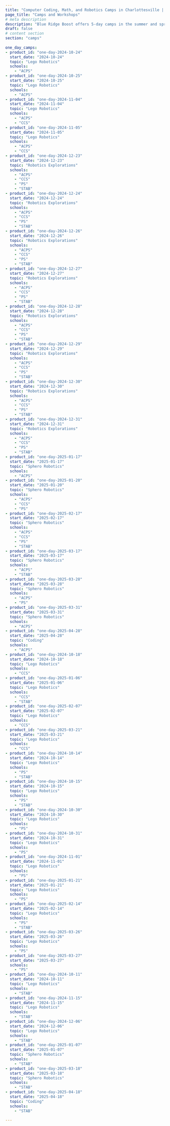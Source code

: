 ```yaml
---
title: "Computer Coding, Math, and Robotics Camps in Charlottesville | Blue Ridge Boost"
page_title: "Camps and Workshops"
# meta description
description: "Blue Ridge Boost offers 5-day camps in the summer and spring, and 1-day camps in the days off school and winter break. Sign up to learn robotics, coding, and math!"
draft: false
# content section
section: "camps"
  
one_day_camps: 
- product_id: "one-day-2024-10-24"
  start_date: "2024-10-24"
  topic: "Lego Robotics"
  schools: 
    - "ACPS"
- product_id: "one-day-2024-10-25"
  start_date: "2024-10-25"
  topic: "Lego Robotics"
  schools: 
    - "ACPS"
- product_id: "one-day-2024-11-04"
  start_date: "2024-11-04"
  topic: "Lego Robotics"
  schools: 
    - "ACPS"
    - "CCS"
- product_id: "one-day-2024-11-05"
  start_date: "2024-11-05"
  topic: "Lego Robotics"
  schools: 
    - "ACPS"
    - "CCS"
- product_id: "one-day-2024-12-23"
  start_date: "2024-12-23"
  topic: "Robotics Explorations"
  schools: 
    - "ACPS"
    - "CCS"
    - "PS"
    - "STAB"
- product_id: "one-day-2024-12-24"
  start_date: "2024-12-24"
  topic: "Robotics Explorations"
  schools: 
    - "ACPS"
    - "CCS"
    - "PS"
    - "STAB"
- product_id: "one-day-2024-12-26"
  start_date: "2024-12-26"
  topic: "Robotics Explorations"
  schools: 
    - "ACPS"
    - "CCS"
    - "PS"
    - "STAB"
- product_id: "one-day-2024-12-27"
  start_date: "2024-12-27"
  topic: "Robotics Explorations"
  schools: 
    - "ACPS"
    - "CCS"
    - "PS"
    - "STAB"
- product_id: "one-day-2024-12-28"
  start_date: "2024-12-28"
  topic: "Robotics Explorations"
  schools: 
    - "ACPS"
    - "CCS"
    - "PS"
    - "STAB"
- product_id: "one-day-2024-12-29"
  start_date: "2024-12-29"
  topic: "Robotics Explorations"
  schools: 
    - "ACPS"
    - "CCS"
    - "PS"
    - "STAB"
- product_id: "one-day-2024-12-30"
  start_date: "2024-12-30"
  topic: "Robotics Explorations"
  schools: 
    - "ACPS"
    - "CCS"
    - "PS"
    - "STAB"
- product_id: "one-day-2024-12-31"
  start_date: "2024-12-31"
  topic: "Robotics Explorations"
  schools: 
    - "ACPS"
    - "CCS"
    - "PS"
    - "STAB"
- product_id: "one-day-2025-01-17"
  start_date: "2025-01-17"
  topic: "Sphero Robotics"
  schools: 
    - "ACPS"
- product_id: "one-day-2025-01-20"
  start_date: "2025-01-20"
  topic: "Sphero Robotics"
  schools: 
    - "ACPS"
    - "CCS"
    - "PS"
- product_id: "one-day-2025-02-17"
  start_date: "2025-02-17"
  topic: "Sphero Robotics"
  schools: 
    - "ACPS"
    - "CCS"
    - "PS"
    - "STAB"
- product_id: "one-day-2025-03-17"
  start_date: "2025-03-17"
  topic: "Sphero Robotics"
  schools: 
    - "ACPS"
    - "STAB"
- product_id: "one-day-2025-03-28"
  start_date: "2025-03-28"
  topic: "Sphero Robotics"
  schools: 
    - "ACPS"
    - "PS"
- product_id: "one-day-2025-03-31"
  start_date: "2025-03-31"
  topic: "Sphero Robotics"
  schools: 
    - "ACPS"
- product_id: "one-day-2025-04-28"
  start_date: "2025-04-28"
  topic: "Coding"
  schools: 
    - "ACPS"
- product_id: "one-day-2024-10-18"
  start_date: "2024-10-18"
  topic: "Lego Robotics"
  schools: 
    - "CCS"
- product_id: "one-day-2025-01-06"
  start_date: "2025-01-06"
  topic: "Lego Robotics"
  schools: 
    - "CCS"
    - "STAB"
- product_id: "one-day-2025-02-07"
  start_date: "2025-02-07"
  topic: "Lego Robotics"
  schools: 
    - "CCS"
- product_id: "one-day-2025-03-21"
  start_date: "2025-03-21"
  topic: "Lego Robotics"
  schools: 
    - "CCS"
- product_id: "one-day-2024-10-14"
  start_date: "2024-10-14"
  topic: "Lego Robotics"
  schools: 
    - "PS"
    - "STAB"
- product_id: "one-day-2024-10-15"
  start_date: "2024-10-15"
  topic: "Lego Robotics"
  schools: 
    - "PS"
    - "STAB"
- product_id: "one-day-2024-10-30"
  start_date: "2024-10-30"
  topic: "Lego Robotics"
  schools: 
    - "PS"
- product_id: "one-day-2024-10-31"
  start_date: "2024-10-31"
  topic: "Lego Robotics"
  schools: 
    - "PS"
- product_id: "one-day-2024-11-01"
  start_date: "2024-11-01"
  topic: "Lego Robotics"
  schools: 
    - "PS"
- product_id: "one-day-2025-01-21"
  start_date: "2025-01-21"
  topic: "Lego Robotics"
  schools: 
    - "PS"
- product_id: "one-day-2025-02-14"
  start_date: "2025-02-14"
  topic: "Lego Robotics"
  schools: 
    - "PS"
    - "STAB"
- product_id: "one-day-2025-03-26"
  start_date: "2025-03-26"
  topic: "Lego Robotics"
  schools: 
    - "PS"
- product_id: "one-day-2025-03-27"
  start_date: "2025-03-27"
  schools: 
    - "PS"
- product_id: "one-day-2024-10-11"
  start_date: "2024-10-11"
  topic: "Lego Robotics"
  schools: 
    - "STAB"
- product_id: "one-day-2024-11-15"
  start_date: "2024-11-15"
  topic: "Lego Robotics"
  schools: 
    - "STAB"
- product_id: "one-day-2024-12-06"
  start_date: "2024-12-06"
  topic: "Lego Robotics"
  schools: 
    - "STAB"
- product_id: "one-day-2025-01-07"
  start_date: "2025-01-07"
  topic: "Sphero Robotics"
  schools: 
    - "STAB"
- product_id: "one-day-2025-03-18"
  start_date: "2025-03-18"
  topic: "Sphero Robotics"
  schools: 
    - "STAB"
- product_id: "one-day-2025-04-18"
  start_date: "2025-04-18"
  topic: "Coding"
  schools: 
    - "STAB"

---
```


